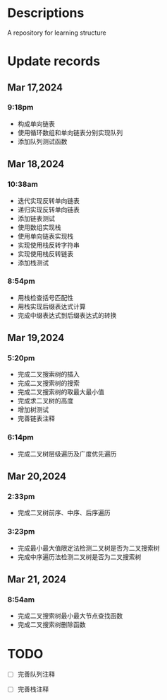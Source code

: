 # Descriptions

A repository for learning structure

# Update records

## Mar 17,2024

### 9:18pm

- 构成单向链表
- 使用循环数组和单向链表分别实现队列
- 添加队列测试函数

## Mar 18,2024

### 10:38am

- 迭代实现反转单向链表
- 递归实现反转单向链表
- 添加链表测试
- 使用数组实现栈
- 使用单向链表实现栈
- 实现使用栈反转字符串
- 实现使用栈反转链表
- 添加栈测试

### 8:54pm

- 用栈检查括号匹配性
- 用栈实现后缀表达式计算
- 完成中缀表达式到后缀表达式的转换

## Mar 19,2024

### 5:20pm

- 完成二叉搜索树的插入
- 完成二叉搜索树的搜索
- 完成二叉搜索树的取最大最小值
- 完成求二叉树的高度
- 增加树测试
- 完善链表注释

### 6:14pm

- 完成二叉树层级遍历及广度优先遍历

## Mar 20,2024

### 2:33pm

- 完成二叉树前序、中序、后序遍历

### 3:23pm

- 完成最小最大值限定法检测二叉树是否为二叉搜索树
- 完成中序遍历法检测二叉树是否为二叉搜索树

## Mar 21, 2024

### 8:54am

- 完成二叉搜索树最小最大节点查找函数
- 完成二叉搜索树删除函数

# TODO

- [ ] 完善队列注释
- [ ] 完善栈注释


